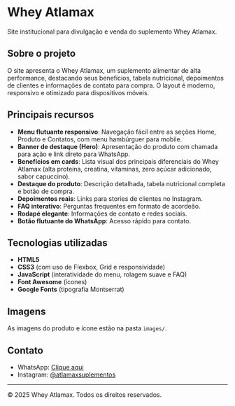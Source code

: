 # Whey Atlamax
Site institucional para divulgação e venda do suplemento Whey Atlamax.

## Sobre o projeto
O site apresenta o Whey Atlamax, um suplemento alimentar de alta performance, destacando seus benefícios, tabela nutricional, depoimentos de clientes e informações de contato para compra. O layout é moderno, responsivo e otimizado para dispositivos móveis.

## Principais recursos
- **Menu flutuante responsivo**: Navegação fácil entre as seções Home, Produto e Contatos, com menu hambúrguer para mobile.
- **Banner de destaque (Hero)**: Apresentação do produto com chamada para ação e link direto para WhatsApp.
- **Benefícios em cards**: Lista visual dos principais diferenciais do Whey Atlamax (alta proteína, creatina, vitaminas, zero açúcar adicionado, sabor capuccino).
- **Destaque do produto**: Descrição detalhada, tabela nutricional completa e botão de compra.
- **Depoimentos reais**: Links para stories de clientes no Instagram.
- **FAQ interativo**: Perguntas frequentes em formato de acordeão.
- **Rodapé elegante**: Informações de contato e redes sociais.
- **Botão flutuante do WhatsApp**: Acesso rápido para contato.

## Tecnologias utilizadas
- **HTML5**
- **CSS3** (com uso de Flexbox, Grid e responsividade)
- **JavaScript** (interatividade do menu, rolagem suave e FAQ)
- **Font Awesome** (ícones)
- **Google Fonts** (tipografia Montserrat)

## Imagens
As imagens do produto e ícone estão na pasta `images/`.

## Contato
- WhatsApp: [Clique aqui](https://wa.me/5519995968303)
- Instagram: [@atlamaxsuplementos](https://instagram.com/atlamaxsuplementos)

---
© 2025 Whey Atlamax. Todos os direitos reservados. 